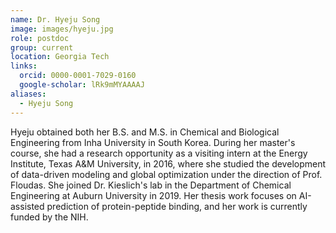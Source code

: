 ```yaml
---
name: Dr. Hyeju Song
image: images/hyeju.jpg
role: postdoc
group: current
location: Georgia Tech
links:
  orcid: 0000-0001-7029-0160
  google-scholar: lRk9mMYAAAAJ
aliases:
  - Hyeju Song
---
```


Hyeju obtained both her B.S. and M.S. in Chemical and Biological Engineering from Inha University in South Korea. During her master's course, she had 
a research opportunity as a visiting intern at the Energy Institute, Texas A&M University, in 2016, where she studied the development of data-driven 
modeling and global optimization under the direction of Prof. Floudas. She joined Dr. Kieslich's lab in the Department of Chemical Engineering at 
Auburn University in 2019. Her thesis work focuses on AI-assisted prediction of protein-peptide binding, and her work is currently funded by the NIH.
